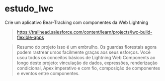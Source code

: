 # estudo_lwc

Crie um aplicativo Bear-Tracking com componentes da Web Lightning

> https://trailhead.salesforce.com/content/learn/projects/lwc-build-flexible-apps

> Resumo do projeto
Isso é um embrulho. Os guardas florestais agora podem rastrear ursos facilmente graças aos seus esforços.
> Você usou todos os conceitos básicos de Lightning Web Components ao longo deste projeto: vinculação de dados, expressões, renderização condicional, Apex imperativo e com fio, composição de componentes e eventos entre componentes.